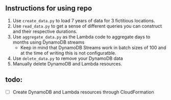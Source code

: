 ## Instructions for using repo
1. Use `create_data.py` to load 7 years of data for 3 fictitious locations.
2. Use `read_data.py` to get a sense of different queries you can construct and their respective durations.
3. Use `aggregate_data.py` as the Lambda code to aggregate days to months using DynamoDB streams
   - Keep in mind that DynamoDB Streams work in batch sizes of 100 and at the time of writing this is not configuratble.
4. Use `delete_data.py` to remove your DynamoDB data
5. Manually delete DynamoDB and Lambda resources.

## todo:
- [ ] Create DynamoDB and Lambda resources through CloudFormation
